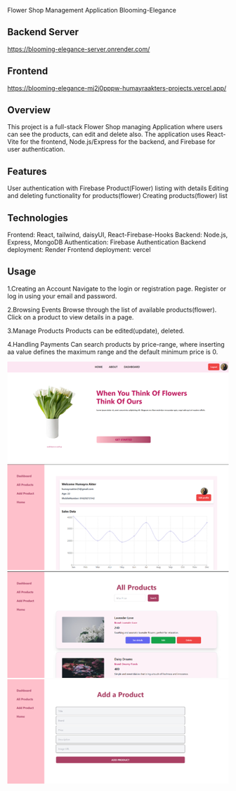 Flower Shop Management Application
Blooming-Elegance

## Backend Server

https://blooming-elegance-server.onrender.com/

## Frontend

https://blooming-elegance-mj2j0pppw-humayraakters-projects.vercel.app/

## Overview

This project is a full-stack Flower Shop managing Application where users can see the products, can edit and delete also. The application uses React-Vite for the frontend, Node.js/Express for the backend, and Firebase for user authentication.

## Features

User authentication with Firebase
Product(Flower) listing with details
Editing and deleting functionality for products(flower)
Creating products(flower) list

## Technologies

Frontend: React, tailwind, daisyUI, React-Firebase-Hooks
Backend: Node.js, Express, MongoDB
Authentication: Firebase Authentication
Backend deployment: Render
Frontend deployment: vercel

## Usage

1.Creating an Account
Navigate to the login or registration page.
Register or log in using your email and password.

2.Browsing Events
Browse through the list of available products(flower).
Click on a product to view details in a page.

3.Manage Products
Products can be edited(update), deleted.

4.Handling Payments
Can search products by price-range, where inserting aa value defines the maximum range and the default minimum price is 0.


![Project Screenshot](./src/assets/home.png)
![Project Screenshot](./src/assets/dashboard.png)
![Project Screenshot](./src/assets/all-product.png)
![Project Screenshot](./src/assets/add-product.png)
